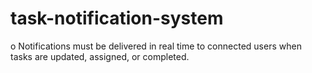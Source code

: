 # task-notification-system
o Notifications must be delivered in real time to connected users when tasks are updated, assigned, or completed.
